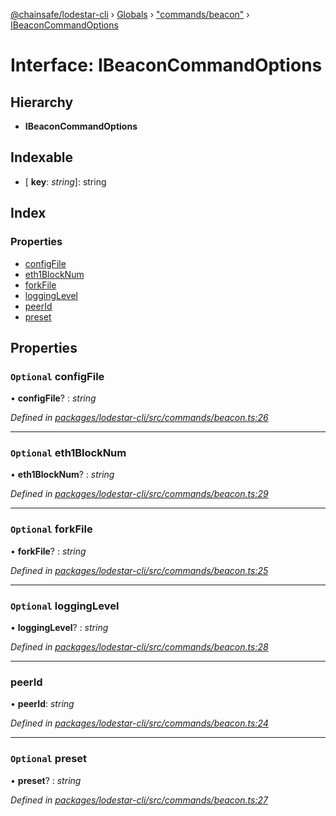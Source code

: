 [@chainsafe/lodestar-cli](../README.md) › [Globals](../globals.md) › ["commands/beacon"](../modules/_commands_beacon_.md) › [IBeaconCommandOptions](_commands_beacon_.ibeaconcommandoptions.md)

# Interface: IBeaconCommandOptions

## Hierarchy

* **IBeaconCommandOptions**

## Indexable

* \[ **key**: *string*\]: string

## Index

### Properties

* [configFile](_commands_beacon_.ibeaconcommandoptions.md#optional-configfile)
* [eth1BlockNum](_commands_beacon_.ibeaconcommandoptions.md#optional-eth1blocknum)
* [forkFile](_commands_beacon_.ibeaconcommandoptions.md#optional-forkfile)
* [loggingLevel](_commands_beacon_.ibeaconcommandoptions.md#optional-logginglevel)
* [peerId](_commands_beacon_.ibeaconcommandoptions.md#peerid)
* [preset](_commands_beacon_.ibeaconcommandoptions.md#optional-preset)

## Properties

### `Optional` configFile

• **configFile**? : *string*

*Defined in [packages/lodestar-cli/src/commands/beacon.ts:26](https://github.com/ChainSafe/lodestar/blob/b5860cf/packages/lodestar-cli/src/commands/beacon.ts#L26)*

___

### `Optional` eth1BlockNum

• **eth1BlockNum**? : *string*

*Defined in [packages/lodestar-cli/src/commands/beacon.ts:29](https://github.com/ChainSafe/lodestar/blob/b5860cf/packages/lodestar-cli/src/commands/beacon.ts#L29)*

___

### `Optional` forkFile

• **forkFile**? : *string*

*Defined in [packages/lodestar-cli/src/commands/beacon.ts:25](https://github.com/ChainSafe/lodestar/blob/b5860cf/packages/lodestar-cli/src/commands/beacon.ts#L25)*

___

### `Optional` loggingLevel

• **loggingLevel**? : *string*

*Defined in [packages/lodestar-cli/src/commands/beacon.ts:28](https://github.com/ChainSafe/lodestar/blob/b5860cf/packages/lodestar-cli/src/commands/beacon.ts#L28)*

___

###  peerId

• **peerId**: *string*

*Defined in [packages/lodestar-cli/src/commands/beacon.ts:24](https://github.com/ChainSafe/lodestar/blob/b5860cf/packages/lodestar-cli/src/commands/beacon.ts#L24)*

___

### `Optional` preset

• **preset**? : *string*

*Defined in [packages/lodestar-cli/src/commands/beacon.ts:27](https://github.com/ChainSafe/lodestar/blob/b5860cf/packages/lodestar-cli/src/commands/beacon.ts#L27)*
